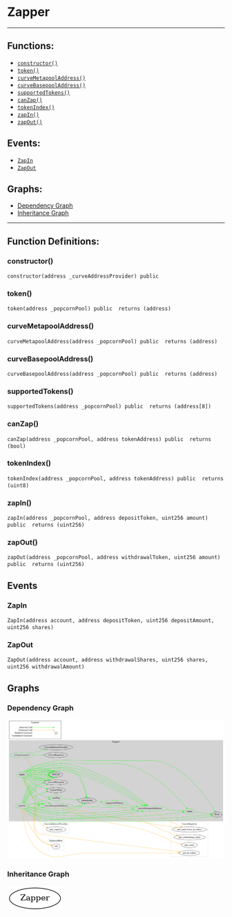 # Zapper
***
## Functions:
- [`constructor()`](#constructor)
- [`token()`](#token)
- [`curveMetapoolAddress()`](#curvemetapooladdress)
- [`curveBasepoolAddress()`](#curvebasepooladdress)
- [`supportedTokens()`](#supportedtokens)
- [`canZap()`](#canzap)
- [`tokenIndex()`](#tokenindex)
- [`zapIn()`](#zapin)
- [`zapOut()`](#zapout)
## Events:
- [`ZapIn`](#zapin)
- [`ZapOut`](#zapout)
## Graphs:
- [Dependency Graph](#dependency-graph)
- [Inheritance Graph](#inheritance-graph)
***
## Function Definitions:
###  constructor()
```
constructor(address _curveAddressProvider) public 
```
###  token()
```
token(address _popcornPool) public  returns (address)
```
###  curveMetapoolAddress()
```
curveMetapoolAddress(address _popcornPool) public  returns (address)
```
###  curveBasepoolAddress()
```
curveBasepoolAddress(address _popcornPool) public  returns (address)
```
###  supportedTokens()
```
supportedTokens(address _popcornPool) public  returns (address[8])
```
###  canZap()
```
canZap(address _popcornPool, address tokenAddress) public  returns (bool)
```
###  tokenIndex()
```
tokenIndex(address _popcornPool, address tokenAddress) public  returns (uint8)
```
###  zapIn()
```
zapIn(address _popcornPool, address depositToken, uint256 amount) public  returns (uint256)
```
###  zapOut()
```
zapOut(address _popcornPool, address withdrawalToken, uint256 amount) public  returns (uint256)
```
## Events
### ZapIn
```
ZapIn(address account, address depositToken, uint256 depositAmount, uint256 shares)
```
### ZapOut
```
ZapOut(address account, address withdrawalShares, uint256 shares, uint256 withdrawalAmount)
```
## Graphs
### Dependency Graph
![Dependency Graph](/docs/images/Zapper_dependency_graph.png)
### Inheritance Graph
![Inheritance Graph](/docs/images/Zapper_inheritance_graph.png)
